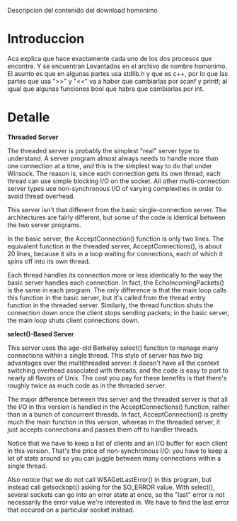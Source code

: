Descripcion del contenido del download homonimo

# Introduccion #

Aca explica que hace exactamente cada uno de los dos procesos que encontre. Y se encuentran Levantados en el archivo de nombre homonimo.
El asunto es que en algunas partes usa stdlib.h y que es c++, por lo que las partes que usa ">>" y "<<" va a haber que cambiarlas por scanf y printf; al igual que algunas funciones  bool que habra que cambiarlas por int.

# Detalle #

**Threaded Server**

The threaded server is probably the simplest "real" server type to understand. A server program almost always needs to handle more than one connection at a time, and this is the simplest way to do that under Winsock. The reason is, since each connection gets its own thread, each thread can use simple blocking I/O on the socket. All other multi-connection server types use non-synchronous I/O of varying complexities in order to avoid thread overhead.

This server isn't that different from the basic single-connection server. The architectures are fairly different, but some of the code is identical between the two server programs.

In the basic server, the AcceptConnection() function is only two lines. The equivalent function in the threaded server, AcceptConnections(), is about 20 lines, because it sits in a loop waiting for connections, each of which it spins off into its own thread.

Each thread handles its connection more or less identically to the way the basic server handles each connection. In fact, the EchoIncomingPackets() is the same in each program. The only difference is that the main loop calls this function in the basic server, but it's called from the thread entry function in the threaded server. Similarly, the thread function shuts the connection down once the client stops sending packets; in the basic server, the main loop shuts client connections down.



**select()-Based Server**

This server uses the age-old Berkeley select() function to manage many connections within a single thread. This style of server has two big advantages over the multithreaded server: it doesn't have all the context switching overhead associated with threads, and the code is easy to port to nearly all flavors of Unix. The cost you pay for these benefits is that there's roughly twice as much code as in the threaded server.

The major difference between this server and the threaded server is that all the I/O in this version is handled in the AcceptConnections() function, rather than in a bunch of concurrent threads. In fact, AcceptConnection() is pretty much the main function in this version, whereas in the threaded server, it just accepts connections and passes them off to handler threads.

Notice that we have to keep a list of clients and an I/O buffer for each client in this version. That's the price of non-synchronous I/O: you have to keep a lot of state around so you can juggle between many connections within a single thread.

Also notice that we do not call WSAGetLastError() in this program, but instead call getsockopt() asking for the SO\_ERROR value. With select(), several sockets can go into an error state at once, so the "last" error is not necessarily the error value we're interested in. We have to find the last error that occured on a particular socket instead.